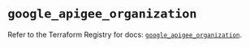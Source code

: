 # `google_apigee_organization`

Refer to the Terraform Registry for docs: [`google_apigee_organization`](https://registry.terraform.io/providers/hashicorp/google/5.40.0/docs/resources/apigee_organization).
